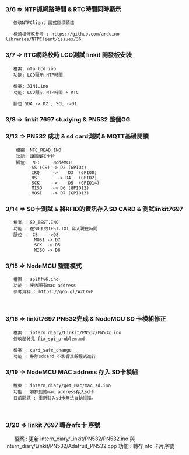 
### 3/6 => NTP抓網路時間 & RTC時間同時顯示
       修改NTPClient 函式庫標頭檔

       標頭檔修改參考 : https://github.com/arduino-libraries/NTPClient/issues/36

### 3/7 => RTC網路校時 LCD測試 linkit 開發板安裝

       檔案: ntp_lcd.ino
       功能: LCD顯示 NTP時間
       
       檔案: 3IN1.ino
       功能: LCD顯示 NTP時間 + RTC
       
       腳位 SDA -> D2 , SCL ->D1

### 3/8 => linkit 7697 studying & PN532 整個GG 

### 3/13 => PN532 成功 & sd card測試 & MQTT基礎閱讀
                   
        檔案: NFC_READ.INO
        功能: 讀取NFC卡片
        腳位:  NFC	 NodeMCU
              SS (CS) -> D2	(GPIO4) 
              IRQ     ->	D3	(GPIO0)
              RST	    -> D4	(GPIO2) 
              SCK     ->	D5	(GPIO14)
              MISO    -> D6	(GPIO12)
              MOSI    -> D7	(GPIO13)
              

### 3/14 => SD卡測試 & 將RFID的資訊存入SD CARD & 測試linkit7697

       檔案 : SD_TEST.INO
       功能 : 在SD卡的TEST.TXT 寫入現在時間
       腳位 :  CS    ->D8
               MOSI -> D7
               SCK  -> D5
               MISO -> D6
       
### 3/15 => NodeMCU 監聽模式

       檔案 : spiffy6.ino
       功能 : 接收所有mac address
       參考資料 : https://goo.gl/W2CXwP
        
### 3/16 => linkit7697 PN532完成 & NodeMCU SD 卡模組修正
       
       檔案 : intern_diary/Linkit/PN532/PN532.ino
       修改部分見 fix_spi_problem.md
       
       檔案 : card_safe_change
       功能 : 移除sdcard 不影響其餘程式進行
       

### 3/19 => NodeMCU MAC address 存入 SD卡模組

       檔案 : intern_diary/get_Mac/mac_sd.ino
       功能 : 將抓到的mac address存入sd卡
       目前問題 : 重新裝入sd卡無法自動掃描。
       

### 3/20 => linkit 7697 轉存nfc卡 序號
       檔案 : 更新 intern_diary/Linkit/PN532/PN532.ino
              與 intern_diary/Linkit/PN532/Adafruit_PN532.cpp
       功能 : 轉存 nfc 卡片序號 
              
